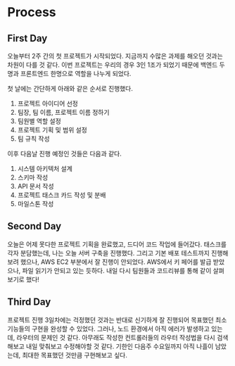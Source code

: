 # Process

## First Day

오늘부터 2주 간의 첫 프로젝트가 시작되었다. 지금까지 수많은 과제를 해오던 것과는 차원이 다를 것 같다. 이번 프로젝트는 우리의 경우 3인 1조가 되었기 때문에 백엔드 두명과 프론트엔드 한명으로 역할을 나누게 되었다.

첫 날에는 간단하게 아래와 같은 순서로 진행했다.

1. 프로젝트 아이디어 선정
2. 팀장, 팀 이름, 프로젝트 이름 정하기
3. 팀원별 역할 설정
4. 프로젝트 기획 및 범위 설정
5. 팀 규칙 작성

이후 다음날 진행 예정인 것들은 다음과 같다.

1. 시스템 아키텍처 설계
2. 스키마 작성
3. API 문서 작성
4. 프로젝트 태스크 카드 작성 및 분배
5. 마일스톤 작성

## Second Day

오늘은 어제 못다한 프로젝트 기획을 완료했고, 드디어 코드 작업에 들어갔다. 태스크를 각자 분담했는데, 나는 오늘 서버 구축을 진행했다. 그리고 기본 배포 테스트까지 진행해보려 했으나, AWS EC2 부분에서 잘 진행이 안되었다. AWS에서 키 페어를 발급 받았으나, 파일 읽기가 안되고 있는 듯하다. 내일 다시 팀원들과 코드리뷰를 통해 같이 살펴보기로 했다!

## Third Day

프로젝트 진행 3일차에는 걱정했던 것과는 반대로 신기하게 잘 진행되어 목표했던 최소 기능들의 구현을 완성할 수 있었다. 그러나, 노드 환경에서 아직 에러가 발생하고 있는데, 라우터의 문제인 것 같다. 아무래도 작성한 컨트롤러들의 라우터 작성법을 다시 검색해보고 내일 맞춰보고 수정해야할 것 같다. 기한인 다음주 수요일까지 아직 나흘이 남았는데, 최대한 목표했던 것만큼 구현해보고 싶다.
